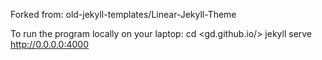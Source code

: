 Forked from: old-jekyll-templates/Linear-Jekyll-Theme

To run the program locally on your laptop:
cd <gd.github.io/>
jekyll serve
http://0.0.0.0:4000
